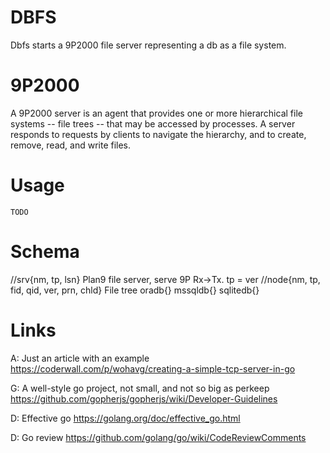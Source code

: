 # DBFS

Dbfs starts a 9P2000 file server representing a db as a file system.

# 9P2000

A 9P2000 server is an agent that provides one or more hierarchical
file systems -- file trees -- that may be accessed by processes. A
server responds to requests by clients to navigate the hierarchy, and
to create, remove, read, and write files.

# Usage

    TODO

# Schema
//srv{nm, tp, lsn} Plan9 file server, serve 9P Rx->Tx. tp = ver
//node{nm, tp, fid, qid, ver, prn, chld} File tree
oradb{}
mssqldb{}
sqlitedb{}

# Links
A: Just an article with an example
https://coderwall.com/p/wohavg/creating-a-simple-tcp-server-in-go

G: A well-style go project, not small, and not so big as perkeep
https://github.com/gopherjs/gopherjs/wiki/Developer-Guidelines

D: Effective go
https://golang.org/doc/effective_go.html

D: Go review
https://github.com/golang/go/wiki/CodeReviewComments
